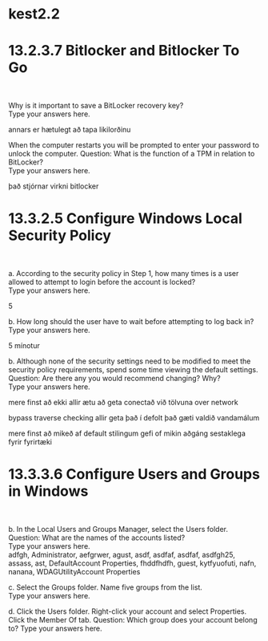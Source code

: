 # kest2.2
<h1>13.2.3.7 Bitlocker and Bitlocker To Go</h1><br>


Why is it important to save a BitLocker recovery key?<br>
Type your answers here.<br>

annars er hætulegt að tapa likilorðinu<br>






When the computer restarts you will be prompted to enter your password to unlock the computer.
Question:
What is the function of a TPM in relation to BitLocker?<br>
Type your answers here.<br>

það stjórnar virkni bitlocker<br>


<h1>13.3.2.5 Configure Windows Local Security Policy</h1><br>

a. According to the security policy in Step 1, how many times is a user allowed to attempt to login before the
account is locked?<br>
Type your answers here.<br>


5<br>

b. How long should the user have to wait before attempting to log back in?<br>
Type your answers here.<br>

5 mínotur<br>




b. Although none of the security settings need to be modified to meet the security policy requirements,
spend some time viewing the default settings.
Question:
Are there any you would recommend changing? Why?<br>
Type your answers here.<br>





mere finst að ekki allir ætu að geta conectað við tölvuna over network

bypass traverse checking allir geta það í defolt það gæti valdið vandamálum <br>

mere finst að mikeð af default stilingum gefi of mikin aðgáng sestaklega fyrir fyrirtæki





<h1>13.3.3.6 Configure Users and Groups in Windows</h1><br>





b. In the Local Users and Groups Manager, select the Users folder.
Question:
What are the names of the accounts listed?<br>
Type your answers here.<br>
adfgh, Administrator, aefgrwer, agust, asdf, asdfaf, asdfaf, asdfgh25, assass, ast, DefaultAccount Properties, fhddfhdfh, guest, kytfyuofuti, nafn, nanana, WDAGUtilityAccount Properties



c. Select the Groups folder. Name five groups from the list.<br>
Type your answers here.<br>




d. Click the Users folder. Right-click your account and select Properties. Click the Member Of tab.
Question:
Which group does your account belong to?
Type your answers here.





